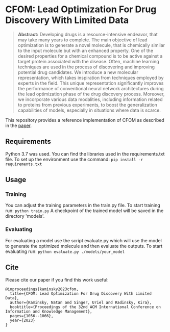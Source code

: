 # CFOM: Lead Optimization For Drug Discovery With Limited Data

> **Abstract:**
> Developing drugs is a resource-intensive endeavor, that may take many years to complete. The main objective of lead 
> optimization is to generate a novel molecule, that is chemically similar to the input molecule but with an enhanced 
> property. One of the desired properties for a chemical compound is to be active against a target protein associated with 
> the disease. Often, machine learning techniques are used in the process of discovering and improving potential drug 
> candidates. We introduce a new molecular representation, which takes inspiration from techniques employed by experts in 
> the field. This unique representation significantly improves the performance of conventional neural network architectures 
> during the lead optimization phase of the drug discovery process. Moreover, we incorporate various data modalities, 
> including information related to proteins from previous experiments, to boost the generalization capabilities of 
> models, especially in situations where data is scarce.

This repository provides a reference implementation of CFOM as described in the [paper](https://dl.acm.org/doi/abs/10.1145/3583780.3614807).

## Requirements

Python 3.7 was used. You can find the libraries used in the requirements.txt file. To set up the environment use the command:
`pip install -r requirements.txt`

## Usage

### Training
You can adjust the training parameters in the train.py file. To start training run:
```python train.py```
A checkpoint of the trained model will be saved in the directory 'models'.

### Evaluating
For evaluating a model use the script evaluate.py which will use the model to generate the optimized molecule and then 
evaluate the outputs. To start evaluating run: ```python evaluate.py ./models/your_model```

## Cite

Please cite our paper if you find this work useful:
```
@inproceedings{kaminsky2023cfom,
  title={CFOM: Lead Optimization For Drug Discovery With Limited Data},
  author={Kaminsky, Natan and Singer, Uriel and Radinsky, Kira},
  booktitle={Proceedings of the 32nd ACM International Conference on Information and Knowledge Management},
  pages={1056--1066},
  year={2023}
}
```